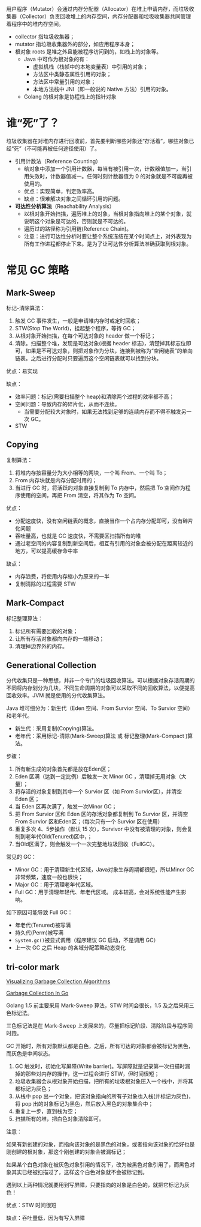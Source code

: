 用户程序（Mutator）会通过内存分配器（Allocator）在堆上申请内存，而垃圾收集器（Collector）负责回收堆上的内存空间，内存分配器和垃圾收集器共同管理着程序中的堆内存空间。

- collector 指垃圾收集器；
- mutator 指垃圾收集器外的部分，如应用程序本身；
- 根对象 roots 是堆之外且能被程序访问到的，如栈上的对象等。
  - Java 中可作为根对象的有：
    - 虚拟机栈（栈帧中的本地变量表）中引用的对象；
    - 方法区中类静态属性引用的对象；
    - 方法区中常量引用的对象；
    - 本地方法栈中 JNI（即一般说的 Native 方法）引用的对象。
  - Golang 的根对象是协程栈上的指针对象



# 谁“死”了？

垃圾收集器在对堆内存进行回收前，首先要判断哪些对象还“存活着”，哪些对象已经“死”（不可能再被任何途径使用）了。

- 引用计数法（Reference Counting）
  - 给对象中添加一个引用计数器，每当有被引用一次，计数器值加一，当引用失效时，计数器值减一。任何时刻计数器值为 0 的对象就是不可能再被使用的。
  - 优点：实现简单，判定效率高。
  - 缺点：很难解决对象之间循环引用的问题。
- **可达性分析算法**（Reachability Analysis）
  - 以根对象开始扫描，遍历堆上的对象，当根对象指向堆上的某个对象，就说明这个对象是可达的，否则就是不可达的。
  - 遍历过的路径称为引用链(Reference Chain)。
  - 注意：进行可达性分析时要让整个系统冻结在某个时间点上，对外表现为所有工作进程都停止下来。是为了让可达性分析算法准确获取到根对象。





# 常见 GC 策略

## Mark-Sweep

标记-清除算法：

1. 触发 GC 事件发生，一般是申请堆内存时或定时回收；
2. STW(Stop The World)，挂起整个程序，等待 GC；
3. 从根对象开始扫描，在每个可达对象的 header 做一个标记；
4. 清除。扫描整个堆，发现是可达对象(根据 header 标志)，清楚掉其标志位即可，如果是不可达对象，则把对象作为分块，连接到被称为“空闲链表”的单向链表。之后进行分配时只要遍历这个空闲链表就可以找到分块。

优点：易实现

缺点：

- 效率问题：标记(需要扫描整个 heap)和清除两个过程的效率都不高；
- 空间问题：导致内存的碎片化，从而不连续。
  - 当需要分配较大对象时，如果无法找到足够的连续内存而不得不触发另一次 GC。
- STW



## Copying

复制算法：

1. 将堆内存按容量分为大小相等的两块，一个叫 From、一个叫 To；
2. From 内存块就是内存分配时用的；
3. 当进行 GC 时，将活跃的对象直接复制到 To 内存中，然后把 To 空间作为程序使用的空间，再把 From 清空，将其作为 To 空间。

优点：

- 分配速度快，没有空闲链表的概念，直接当作一个占内存分配即可，没有碎片化问题
- 吞吐量高，也就是 GC 速度快，不需要区扫描所有的堆
- 通过老空间的内容复制到新空间后，相互有引用的对象会被分配在距离较近的地方，可以提高缓存命中率

缺点：

- 内存浪费，将使用内存缩小为原来的一半
- 复制清除的过程需要 STW



## Mark-Compact

标记整理算法：

1. 标记所有需要回收的对象；
2. 让所有存活对象都向内存的一端移动；
3. 清理掉边界外的内存。



## Generational Collection

分代收集只是一种思想，并非一个专门的垃圾回收算法。可以根据对象存活周期的不同将内存划分为几块，不同生命周期的对象可以采取不同的回收算法，以便提高回收效率。JVM 就是使用的分代收集算法。

Java 堆可细分为：新生代（Eden 空间、From Survior 空间、To Survior 空间）和老年代。

- 新生代：采用复制(Copying)算法。
- 老年代：采用标记-清除(Mark-Sweep)算法 或 标记整理(Mark-Compact )算法。

步骤：

1. 所有新生成的对象首先都是放在Eden区；
2. Eden 区满（达到一定比例）后触发一次 Minor GC ，清理掉无用对象（大量）；
3. 将存活的对象复制到其中一个 Survior 区（如 From Survior区），并清空 Eden 区；
4. 当 Eden 区再次满了，触发一次Minor GC；
5. 把 From Survior 区和 Eden 区的存活对象都复制到 To Survior 区，并清空 From Survior 区和Eden区；（每次只有一个 Survior 区在使用）
6. 重复多次 4、5步操作（默认 15 次），Survivor 中没有被清理的对象，则会复制到老年代Old(Tenured)区中，；
7. 当Old区满了，则会触发一个一次完整地垃圾回收（FullGC）。

常见的 GC：

- Minor GC：用于清理新生代区域，Java对象生存周期都很短，所以Minor GC非常频繁，速度一般也很快；
- Major GC：用于清理老年代区域。
- Full GC：用于清理年轻代、年老代区域。 成本较高，会对系统性能产生影响。 

如下原因可能导致 Full GC：　　

- 年老代(Tenured)被写满　　
- 持久代(Perm)被写满　　
- `System.gc()`被显式调用（程序建议 GC 启动，不是调用 GC）　　
- 上一次 GC 之后 Heap 的各域分配策略动态变化 



## tri-color mark

[Visualizing Garbage Collection Algorithms](https://spin.atomicobject.com/2014/09/03/visualizing-garbage-collection-algorithms/)

[Garbage Collection In Go](https://www.ardanlabs.com/blog/2018/12/garbage-collection-in-go-part1-semantics.html)

Golang 1.5 前主要采用 Mark-Sweep 算法，STW 时间会很长，1.5 及之后采用三色标记法。

三色标记法是在 Mark-Sweep 上发展来的，尽量把标记阶段、清除阶段与程序同时跑。

GC 开始时，所有对象默认都是白色，之后，所有可达的对象都会被标记为黑色，而灰色是中间状态。

1. GC 触发时，初始化写屏障(Write barrier)。写屏障就是记录第一次扫描时漏掉的那些对内存的操作，这一过程会进行 STW，但时间很短；
2. 垃圾收集器会从根对象开始扫描，把所有的垃圾根对象压入一个栈中，并将其都标记为灰色；
3. 从栈中 pop 出一个对象，把该对象指向的所有子对象也入栈(并标记为灰色)，将 pop 出的对象标记为黑色，然后放入黑色的对象集合中；
4. 重复上一步，直到栈为空；
5. 扫描所有的堆，把白色对象清除即可。

注意：

如果有新创建的对象，而指向该对象的是黑色的对象，或者指向该对象的恰好也是刚创建的根对象，那这个刚创建的对象会被漏标记；

如果某个白色对象在被灰色对象引用的情况下，改为被黑色对象引用了，而黑色对象其实已经被扫描过了，这样这个白色对象就不会被标记到。

遇到以上两种情况就要用到写屏障，只要指向的对象是白色的，就把它标记为灰色！

优点：STW 时间很短

缺点：吞吐量低，因为有写入屏障



